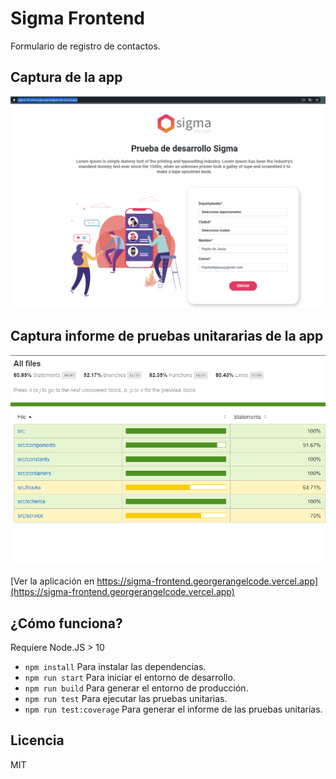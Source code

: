 # Sigma Frontend

Formulario de registro de contactos.

## Captura de la app

![Captura de la app](./.readme-static/captura.png)

## Captura informe de pruebas unitararias de la app

![Captura informe de pruebas unitararias de la app](./.readme-static/informe.png)

[Ver la aplicación en https://sigma-frontend.georgerangelcode.vercel.app](https://sigma-frontend.georgerangelcode.vercel.app)

## ¿Cómo funciona?

Requiere Node.JS > 10

- `npm install` Para instalar las dependencias.
- `npm run start` Para iniciar el entorno de desarrollo.
- `npm run build` Para generar el entorno de producción.
- `npm run test` Para ejecutar las pruebas unitarias.
- `npm run test:coverage` Para generar el informe de las pruebas unitarias.

## Licencia

MIT
